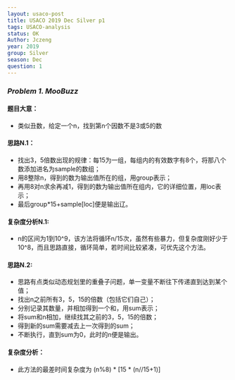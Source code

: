```yaml
---
layout: usaco-post
title: USACO 2019 Dec Silver p1
tags: USACO-analysis
status: OK
Author: Jczeng
year: 2019
group: Silver
season: Dec
question: 1
---
```

### *Problem 1. MooBuzz*

#### 题目大意：

* 类似丑数，给定一个n，找到第n个因数不是3或5的数

#### 思路N.1：

* 找出3，5倍数出现的规律：每15为一组，每组内的有效数字有8个，将那八个数添加进名为sample的数组；
* 用8整除n，得到的数为输出值所在的组，用group表示；
* 再用8对n求余再减1，得到的数为输出值所在组内，它的详细位置，用loc表示；
* 最后group*15+sample[loc]便是输出辽。

#### 复杂度分析N.1:

* n的区间为1到10^9，该方法将循环n/15次，虽然有些暴力，但复杂度刚好少于10^8，而且思路直接，循环简单，若时间比较紧凑，可优先这个方法。

#### 思路N.2:

* 思路有点类似动态规划里的重叠子问题，单一变量不断往下传递直到达到某个值；
* 找出n之前所有3，5，15的倍数（包括它们自己）；
* 分别记录其数量，并相加得到一个和，用sum表示；
* 将sum和n相加，继续找其之前的3，5，15的倍数；
* 得到新的sum需要减去上一次得到的sum；
* 不断执行，直到sum为0，此时的n便是输出。

#### 复杂度分析：

* 此方法的最差时间复杂度为 (n%8) * [15 * (n//15+1)]
